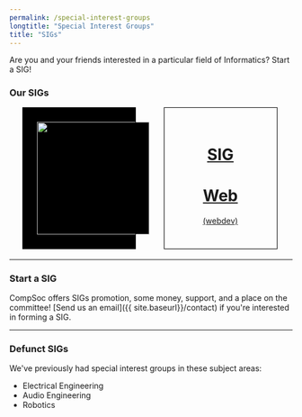 ```yaml
---
permalink: /special-interest-groups
longtitle: "Special Interest Groups"
title: "SIGs"
---
```


Are you and your friends interested in a particular field of Informatics? Start a SIG!

### Our SIGs

<style>
.sigs-container {
    display: flex;
    flex-wrap: wrap;
    justify-content: space-around;
}

.sigs-item {
    width: 200px;
    height: 250px;
    outline: black solid 1px;
    text-align: center;
    margin-right: 5px;
    margin-bottom: 5px;
}
</style>

<div class="sigs-container">
    <div class="sigs-item" style="background-color: black;">
        <div style="display:inline-block; padding: 25px; ">
            <a href="http://sigint.xm"><img src="{{ site.baseurl }}/static/img/sigs/sigint-logo.png" height="200px" style="float:left;background-color:black;" /></a>
        </div>
    </div>
    <div class="sigs-item" style="display:flex; align-items:center; justify-content: center;">
        <a href="{{ site.baseurl }}/sigs/sigweb">
        <div class="display:block">
            <h1>SIG</h1>
            <h1>Web</h1>
            <p>(webdev)</p>
        </div>
        </a>
    </div>
</div>

----

### Start a SIG
CompSoc offers SIGs promotion, some money, support, and a place on the committee! [Send us an email]({{ site.baseurl}}/contact) if you're interested in forming a SIG.

----

### Defunct SIGs

We've previously had special interest groups in these subject areas:
<ul>
    <li>Electrical Engineering</li>
    <li>Audio Engineering</li>
    <li>Robotics</li>
</ul>
